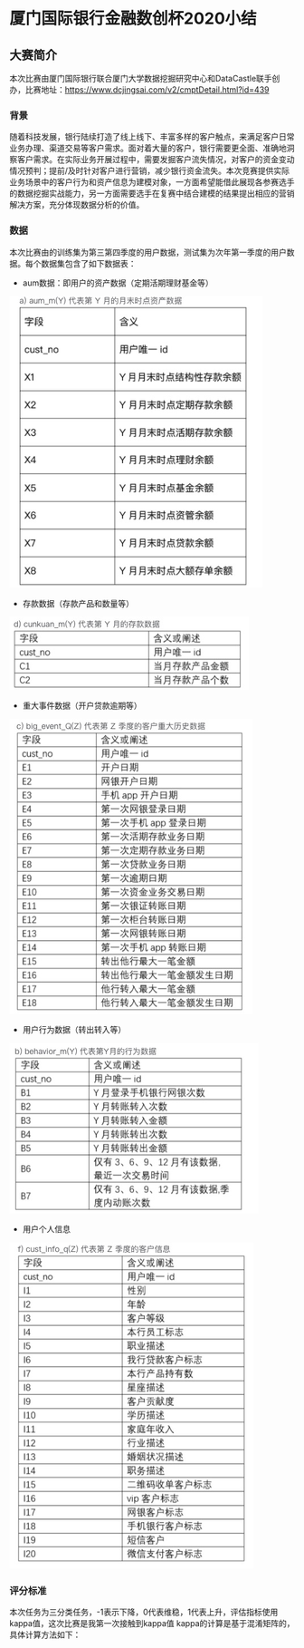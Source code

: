 # 厦门国际银行金融数创杯2020小结
## 大赛简介
本次比赛由厦门国际银行联合厦门大学数据挖掘研究中心和DataCastle联手创办，比赛地址：https://www.dcjingsai.com/v2/cmptDetail.html?id=439
### 背景
随着科技发展，银行陆续打造了线上线下、丰富多样的客户触点，来满足客户日常业务办理、渠道交易等客户需求。面对着大量的客户，银行需要更全面、准确地洞察客户需求。在实际业务开展过程中，需要发掘客户流失情况，对客户的资金变动情况预判；提前/及时针对客户进行营销，减少银行资金流失。本次竞赛提供实际业务场景中的客户行为和资产信息为建模对象，一方面希望能借此展现各参赛选手的数据挖掘实战能力，另一方面需要选手在复赛中结合建模的结果提出相应的营销解决方案，充分体现数据分析的价值。
### 数据
本次比赛由的训练集为第三第四季度的用户数据，测试集为次年第一季度的用户数据。每个数据集包含了如下数据表：
  * aum数据：即用户的资产数据（定期活期理财基金等）
  
  ![image](https://github.com/yipinterested/XMBANK2020/blob/main/Image_folder/aum.jpg)
  * 存款数据（存款产品和数量等）
  
  ![image](https://github.com/yipinterested/XMBANK2020/blob/main/Image_folder/cunkuan.jpg)
  * 重大事件数据（开户贷款逾期等）
  
  ![image](https://github.com/yipinterested/XMBANK2020/blob/main/Image_folder/big_event.jpg)
  * 用户行为数据（转出转入等）
  
  ![image](https://github.com/yipinterested/XMBANK2020/blob/main/Image_folder/behavior.jpg)
  * 用户个人信息
  
  ![image](https://github.com/yipinterested/XMBANK2020/blob/main/Image_folder/cust_info.jpg)
  

### 评分标准
本次任务为三分类任务，-1表示下降，0代表维稳，1代表上升，评估指标使用kappa值，这次比赛是我第一次接触到kappa值
kappa的计算是基于混淆矩阵的，具体计算方法如下：



